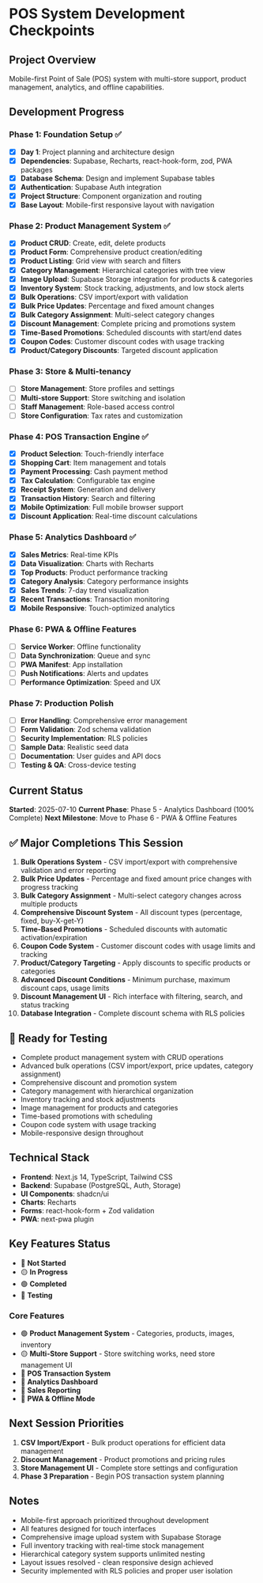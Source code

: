 # POS System Development Checkpoints

## Project Overview
Mobile-first Point of Sale (POS) system with multi-store support, product management, analytics, and offline capabilities.

## Development Progress

### Phase 1: Foundation Setup ✅
- [x] **Day 1**: Project planning and architecture design
- [x] **Dependencies**: Supabase, Recharts, react-hook-form, zod, PWA packages
- [x] **Database Schema**: Design and implement Supabase tables
- [x] **Authentication**: Supabase Auth integration
- [x] **Project Structure**: Component organization and routing
- [x] **Base Layout**: Mobile-first responsive layout with navigation

### Phase 2: Product Management System ✅
- [x] **Product CRUD**: Create, edit, delete products
- [x] **Product Form**: Comprehensive product creation/editing
- [x] **Product Listing**: Grid view with search and filters
- [x] **Category Management**: Hierarchical categories with tree view
- [x] **Image Upload**: Supabase Storage integration for products & categories
- [x] **Inventory System**: Stock tracking, adjustments, and low stock alerts
- [x] **Bulk Operations**: CSV import/export with validation
- [x] **Bulk Price Updates**: Percentage and fixed amount changes
- [x] **Bulk Category Assignment**: Multi-select category changes
- [x] **Discount Management**: Complete pricing and promotions system
- [x] **Time-Based Promotions**: Scheduled discounts with start/end dates
- [x] **Coupon Codes**: Customer discount codes with usage tracking
- [x] **Product/Category Discounts**: Targeted discount application

### Phase 3: Store & Multi-tenancy
- [ ] **Store Management**: Store profiles and settings
- [ ] **Multi-store Support**: Store switching and isolation
- [ ] **Staff Management**: Role-based access control
- [ ] **Store Configuration**: Tax rates and customization

### Phase 4: POS Transaction Engine ✅
- [x] **Product Selection**: Touch-friendly interface
- [x] **Shopping Cart**: Item management and totals
- [x] **Payment Processing**: Cash payment method
- [x] **Tax Calculation**: Configurable tax engine
- [x] **Receipt System**: Generation and delivery
- [x] **Transaction History**: Search and filtering
- [x] **Mobile Optimization**: Full mobile browser support
- [x] **Discount Application**: Real-time discount calculations

### Phase 5: Analytics Dashboard ✅
- [x] **Sales Metrics**: Real-time KPIs
- [x] **Data Visualization**: Charts with Recharts
- [x] **Top Products**: Product performance tracking
- [x] **Category Analysis**: Category performance insights
- [x] **Sales Trends**: 7-day trend visualization
- [x] **Recent Transactions**: Transaction monitoring
- [x] **Mobile Responsive**: Touch-optimized analytics

### Phase 6: PWA & Offline Features
- [ ] **Service Worker**: Offline functionality
- [ ] **Data Synchronization**: Queue and sync
- [ ] **PWA Manifest**: App installation
- [ ] **Push Notifications**: Alerts and updates
- [ ] **Performance Optimization**: Speed and UX

### Phase 7: Production Polish
- [ ] **Error Handling**: Comprehensive error management
- [ ] **Form Validation**: Zod schema validation
- [ ] **Security Implementation**: RLS policies
- [ ] **Sample Data**: Realistic seed data
- [ ] **Documentation**: User guides and API docs
- [ ] **Testing & QA**: Cross-device testing

## Current Status
**Started**: 2025-07-10
**Current Phase**: Phase 5 - Analytics Dashboard (100% Complete)
**Next Milestone**: Move to Phase 6 - PWA & Offline Features

## ✅ Major Completions This Session
1. **Bulk Operations System** - CSV import/export with comprehensive validation and error reporting
2. **Bulk Price Updates** - Percentage and fixed amount price changes with progress tracking
3. **Bulk Category Assignment** - Multi-select category changes across multiple products
4. **Comprehensive Discount System** - All discount types (percentage, fixed, buy-X-get-Y)
5. **Time-Based Promotions** - Scheduled discounts with automatic activation/expiration
6. **Coupon Code System** - Customer discount codes with usage limits and tracking
7. **Product/Category Targeting** - Apply discounts to specific products or categories
8. **Advanced Discount Conditions** - Minimum purchase, maximum discount caps, usage limits
9. **Discount Management UI** - Rich interface with filtering, search, and status tracking
10. **Database Integration** - Complete discount schema with RLS policies

## 📱 Ready for Testing
- Complete product management system with CRUD operations
- Advanced bulk operations (CSV import/export, price updates, category assignment)
- Comprehensive discount and promotion system
- Category management with hierarchical organization
- Inventory tracking and stock adjustments
- Image management for products and categories
- Time-based promotions with scheduling
- Coupon code system with usage tracking
- Mobile-responsive design throughout

## Technical Stack
- **Frontend**: Next.js 14, TypeScript, Tailwind CSS
- **Backend**: Supabase (PostgreSQL, Auth, Storage)
- **UI Components**: shadcn/ui
- **Charts**: Recharts
- **Forms**: react-hook-form + Zod validation
- **PWA**: next-pwa plugin

## Key Features Status
- 🔴 **Not Started**
- 🟡 **In Progress** 
- 🟢 **Completed**
- 🔵 **Testing**

### Core Features
- 🟢 **Product Management System** - Categories, products, images, inventory
- 🟡 **Multi-Store Support** - Store switching works, need store management UI
- 🔴 **POS Transaction System**
- 🔴 **Analytics Dashboard**
- 🔴 **Sales Reporting**
- 🔴 **PWA & Offline Mode**

## Next Session Priorities
1. **CSV Import/Export** - Bulk product operations for efficient data management
2. **Discount Management** - Product promotions and pricing rules
3. **Store Management UI** - Complete store settings and configuration
4. **Phase 3 Preparation** - Begin POS transaction system planning

## Notes
- Mobile-first approach prioritized throughout development
- All features designed for touch interfaces
- Comprehensive image upload system with Supabase Storage
- Full inventory tracking with real-time stock management
- Hierarchical category system supports unlimited nesting
- Layout issues resolved - clean responsive design achieved
- Security implemented with RLS policies and proper user isolation